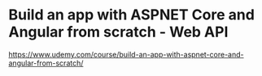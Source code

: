 # Build an app with ASPNET Core and Angular from scratch - Web API

https://www.udemy.com/course/build-an-app-with-aspnet-core-and-angular-from-scratch/

